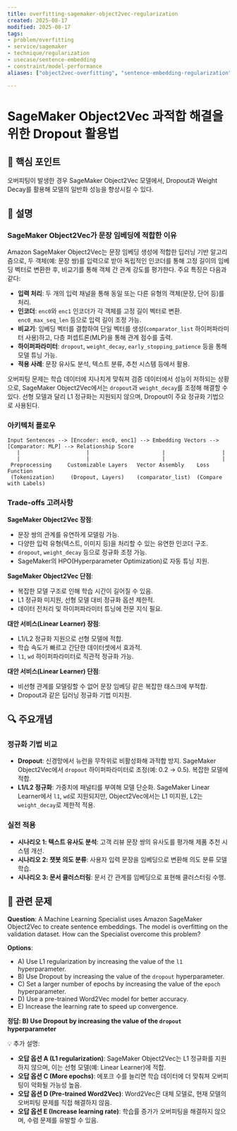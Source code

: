 ```yaml
---
title: overfitting-sagemaker-object2vec-regularization
created: 2025-08-17
modified: 2025-08-17
tags:
- problem/overfitting
- service/sagemaker
- technique/regularization
- usecase/sentence-embedding
- constraint/model-performance
aliases: ["object2vec-overfitting", "sentence-embedding-regularization", "sagemaker-regularization"]

---
```


# SageMaker Object2Vec 과적합 해결을 위한 Dropout 활용법

## 🎯 핵심 포인트

오버피팅이 발생한 경우 SageMaker Object2Vec 모델에서, Dropout과 Weight Decay를 활용해 모델의 일반화 성능을 향상시킬 수 있다.

## 📝 설명

### SageMaker Object2Vec가 문장 임베딩에 적합한 이유

Amazon SageMaker Object2Vec는 문장 임베딩 생성에 적합한 딥러닝 기반 알고리즘으로, 두 객체(예: 문장 쌍)를 입력으로 받아 독립적인 인코더를 통해 고정 길이의 임베딩 벡터로 변환한 후, 비교기를 통해 객체 간 관계 강도를 평가한다. 주요 특징은 다음과 같다:
- **입력 처리**: 두 개의 입력 채널을 통해 동일 또는 다른 유형의 객체(문장, 단어 등)를 처리.
- **인코더**: `enc0`와 `enc1` 인코더가 각 객체를 고정 길이 벡터로 변환. `enc0_max_seq_len` 등으로 입력 길이 조정 가능.
- **비교기**: 임베딩 벡터를 결합하여 단일 벡터를 생성(`comparator_list` 하이퍼파라미터 사용)하고, 다층 퍼셉트론(MLP)을 통해 관계 점수를 출력.
- **하이퍼파라미터**: `dropout`, `weight_decay`, `early_stopping_patience` 등을 통해 모델 튜닝 가능.
- **적용 사례**: 문장 유사도 분석, 텍스트 분류, 추천 시스템 등에서 활용.

오버피팅 문제는 학습 데이터에 지나치게 맞춰져 검증 데이터에서 성능이 저하되는 상황으로, SageMaker Object2Vec에서는 `dropout`과 `weight_decay`를 조정해 해결할 수 있다. 선형 모델과 달리 L1 정규화는 지원되지 않으며, Dropout이 주요 정규화 기법으로 사용된다.

### 아키텍처 플로우

```
Input Sentences --> [Encoder: enc0, enc1] --> Embedding Vectors --> [Comparator: MLP] --> Relationship Score
   |                     |                       |                  |
   |                     |                       |                  |
 Preprocessing     Customizable Layers   Vector Assembly    Loss Function
 (Tokenization)     (Dropout, Layers)    (comparator_list)  (Compare with Labels)
```

### Trade-offs 고려사항

**SageMaker Object2Vec 장점**:
- 문장 쌍의 관계를 유연하게 모델링 가능.
- 다양한 입력 유형(텍스트, 이미지 등)을 처리할 수 있는 유연한 인코더 구조.
- `dropout`, `weight_decay` 등으로 정규화 조정 가능.
- SageMaker의 HPO(Hyperparameter Optimization)로 자동 튜닝 지원.

**SageMaker Object2Vec 단점**:
- 복잡한 모델 구조로 인해 학습 시간이 길어질 수 있음.
- L1 정규화 미지원, 선형 모델 대비 정규화 옵션 제한적.
- 데이터 전처리 및 하이퍼파라미터 튜닝에 전문 지식 필요.

**대안 서비스(Linear Learner) 장점**:
- L1/L2 정규화 지원으로 선형 모델에 적합.
- 학습 속도가 빠르고 간단한 데이터셋에서 효과적.
- `l1`, `wd` 하이퍼파라미터로 직관적 정규화 가능.

**대안 서비스(Linear Learner) 단점**:
- 비선형 관계를 모델링할 수 없어 문장 임베딩 같은 복잡한 태스크에 부적합.
- Dropout과 같은 딥러닝 정규화 기법 미지원.

## 🔍 주요개념

### 정규화 기법 비교

- **Dropout**: 신경망에서 뉴런을 무작위로 비활성화해 과적합 방지. SageMaker Object2Vec에서 `dropout` 하이퍼파라미터로 조정(예: 0.2 → 0.5). 복잡한 모델에 적합.
- **L1/L2 정규화**: 가중치에 패널티를 부여해 모델 단순화. SageMaker Linear Learner에서 `l1`, `wd`로 지원되지만, Object2Vec에서는 L1 미지원, L2는 `weight_decay`로 제한적 적용.

### 실전 적용

- **시나리오 1: 텍스트 유사도 분석**: 고객 리뷰 문장 쌍의 유사도를 평가해 제품 추천 시스템 개선.
- **시나리오 2: 챗봇 의도 분류**: 사용자 입력 문장을 임베딩으로 변환해 의도 분류 모델 학습.
- **시나리오 3: 문서 클러스터링**: 문서 간 관계를 임베딩으로 표현해 클러스터링 수행.

## 📝 관련 문제

**Question**: A Machine Learning Specialist uses Amazon SageMaker Object2Vec to create sentence embeddings. The model is overfitting on the validation dataset. How can the Specialist overcome this problem?

**Options**:
- A) Use L1 regularization by increasing the value of the `l1` hyperparameter.
- B) Use Dropout by increasing the value of the `dropout` hyperparameter.
- C) Set a larger number of epochs by increasing the value of the `epoch` hyperparameter.
- D) Use a pre-trained Word2Vec model for better accuracy.
- E) Increase the learning rate to speed up convergence.

**정답: B) Use Dropout by increasing the value of the `dropout` hyperparameter**

💡 추가 설명:
- **오답 옵션 A (L1 regularization)**: SageMaker Object2Vec는 L1 정규화를 지원하지 않으며, 이는 선형 모델(예: Linear Learner)에 적합.
- **오답 옵션 C (More epochs)**: 에포크 수를 늘리면 학습 데이터에 더 맞춰져 오버피팅이 악화될 가능성 높음.
- **오답 옵션 D (Pre-trained Word2Vec)**: Word2Vec은 대체 모델로, 현재 모델의 오버피팅 문제를 직접 해결하지 않음.
- **오답 옵션 E (Increase learning rate)**: 학습률 증가가 오버피팅을 해결하지 않으며, 수렴 문제를 유발할 수 있음.